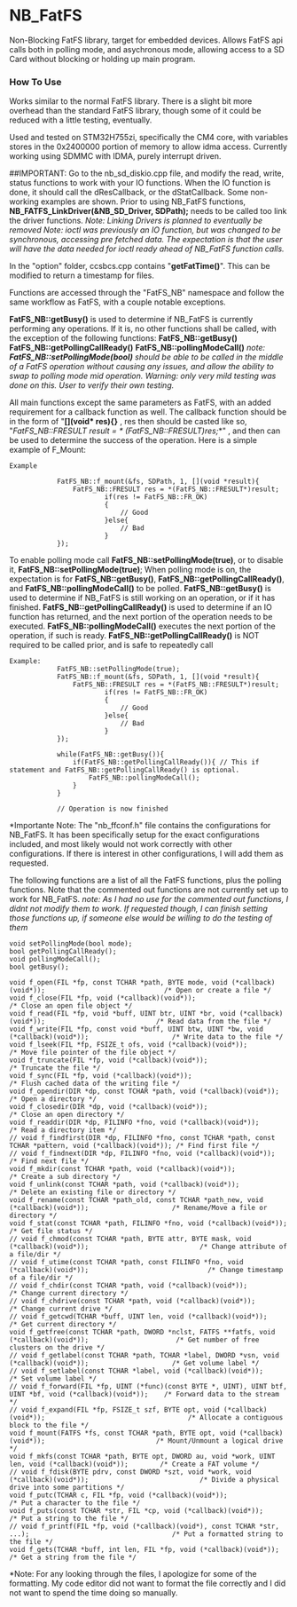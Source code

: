 # NB_FatFS
Non-Blocking FatFS library, target for embedded devices. Allows FatFS api calls both in polling mode, and asychronous mode, allowing access to a SD Card without blocking or holding up main program.


### How To Use
Works similar to the normal FatFS library. There is a slight bit more overhead than the standard FatFS library, though some of it could be reduced with a little testing, eventually. 

Used and tested on STM32H755zi, specifically the CM4 core, with variables stores in the 0x2400000 portion of memory to allow idma access. Currently working using SDMMC with IDMA, purely interrupt driven. 

##IMPORTANT: 
Go to the nb_sd_diskio.cpp file, and modify the read, write, status functions to work with your IO functions. When the IO function is done, it should call the dResCallback, or the dStatCallback. Some non-working examples are shown. Prior to using NB_FatFS functions, **NB_FATFS_LinkDriver(&NB_SD_Driver, SDPath);** needs to be called
too link the driver functions. *Note: Linking Drivers is planned to eventually be removed*
*Note: ioctl was previously an IO function, but was changed to be synchronous, accessing pre fetched data. The expectation is that the user will have the data needed for ioctl ready ahead of NB_FatFS function calls.*

In the "option" folder, ccsbcs.cpp contains "**getFatTime()**". This can be modified to return a timestamp for files. 

Functions are accessed through the "FatFS_NB" namespace and follow the same workflow as FatFS, with a couple notable exceptions.

**FatFS_NB::getBusy()** is used to determine if NB_FatFS is currently performing any operations. If it is, no other functions shall be called, with the exception of the following functions:
    **FatFS_NB::getBusy()**
    **FatFS_NB::getPollingCallReady()**
    **FatFS_NB::pollingModeCall()**
*note: **FatFS_NB::setPollingMode(bool)** should be able to be called in the middle of a FatFS operation without causing any issues, and allow the ability to swap to polling mode mid operation. Warning: only very mild testing was done on this. User to verify their own testing.*

All main functions except the same parameters as FatFS, with an added requirement for a callback function as well. The callback function should be in the form of "**[](void* res){}** ,
res then should be casted like so, "**FatFS_NB::FRESULT result = * (FatFS_NB::FRESULT*)res;**" , and then can be used to determine the success of the operation. 
Here is a simple example of F_Mount:

	Example

                FatFS_NB::f_mount(&fs, SDPath, 1, [](void *result){
                    FatFS_NB::FRESULT res = *(FatFS_NB::FRESULT*)result;
                            if(res != FatFS_NB::FR_OK)
                            {
                                // Good
                            }else{
                                // Bad
                            }
                });

To enable polling mode call **FatFS_NB::setPollingMode(true)**, or to disable it, **FatFS_NB::setPollingMode(true)**;
    When polling mode is on, the expectation is for **FatFS_NB::getBusy()**, **FatFS_NB::getPollingCallReady()**, and **FatFS_NB::pollingModeCall()** to be polled.
    **FatFS_NB::getBusy()** is used to determine if NB_FatFS is still working on an operation, or if it has finished. 
    **FatFS_NB::getPollingCallReady()** is used to determine if an IO function has returned, and the next portion of the operation needs to be executed.
    **FatFS_NB::pollingModeCall()** executes the next portion of the operation, if such is ready. **FatFS_NB::getPollingCallReady()** is NOT required to be called prior, and is safe to repeatedly call

    Example: 
                FatFS_NB::setPollingMode(true);
                FatFS_NB::f_mount(&fs, SDPath, 1, [](void *result){
                    FatFS_NB::FRESULT res = *(FatFS_NB::FRESULT*)result;
                            if(res != FatFS_NB::FR_OK)
                            {
                                // Good
                            }else{
                                // Bad
                            }
                });

                while(FatFS_NB::getBusy()){
                    if(FatFS_NB::getPollingCallReady()){ // This if statement and FatFS_NB::getPollingCallReady() is optional.
                        FatFS_NB::pollingModeCall();
                    }
                }

                // Operation is now finished

*Importante Note: The "nb_ffconf.h" file contains the configurations for NB_FatFS. It has been specifically setup for the exact configurations included, and most likely would not work correctly with other configurations. If there is interest in other configurations, I will add them as requested. 

The following functions are a list of all the FatFS functions, plus the polling functions. Note that the commented out functions are not currently set up to work for NB_FatFS.
*note: As I had no use for the commented out functions, I didnt not modify them to work. If requested though, I can finish setting those functions up, if someone else would be willing to do the testing of them*

	void setPollingMode(bool mode);
	bool getPollingCallReady();
	void pollingModeCall();
	bool getBusy();

    void f_open(FIL *fp, const TCHAR *path, BYTE mode, void (*callback)(void*));							  /* Open or create a file */
	void f_close(FIL *fp, void (*callback)(void*));															  /* Close an open file object */
	void f_read(FIL *fp, void *buff, UINT btr, UINT *br, void (*callback)(void*));							  /* Read data from the file */
	void f_write(FIL *fp, const void *buff, UINT btw, UINT *bw, void (*callback)(void*));					  /* Write data to the file */
	void f_lseek(FIL *fp, FSIZE_t ofs, void (*callback)(void*));											  /* Move file pointer of the file object */
	void f_truncate(FIL *fp, void (*callback)(void*));														  /* Truncate the file */
	void f_sync(FIL *fp, void (*callback)(void*));															  /* Flush cached data of the writing file */
	void f_opendir(DIR *dp, const TCHAR *path, void (*callback)(void*));									  /* Open a directory */
	void f_closedir(DIR *dp, void (*callback)(void*));														  /* Close an open directory */
	void f_readdir(DIR *dp, FILINFO *fno, void (*callback)(void*));											  /* Read a directory item */
	// void f_findfirst(DIR *dp, FILINFO *fno, const TCHAR *path, const TCHAR *pattern, void (*callback)(void*)); /* Find first file */
	// void f_findnext(DIR *dp, FILINFO *fno, void (*callback)(void*));										  /* Find next file */
	void f_mkdir(const TCHAR *path, void (*callback)(void*));												  /* Create a sub directory */
	void f_unlink(const TCHAR *path, void (*callback)(void*));												  /* Delete an existing file or directory */
	void f_rename(const TCHAR *path_old, const TCHAR *path_new, void (*callback)(void*));					  /* Rename/Move a file or directory */
	void f_stat(const TCHAR *path, FILINFO *fno, void (*callback)(void*));									  /* Get file status */
	// void f_chmod(const TCHAR *path, BYTE attr, BYTE mask, void (*callback)(void*));							  /* Change attribute of a file/dir */
	// void f_utime(const TCHAR *path, const FILINFO *fno, void (*callback)(void*));							  /* Change timestamp of a file/dir */
	// void f_chdir(const TCHAR *path, void (*callback)(void*));												  /* Change current directory */
	// void f_chdrive(const TCHAR *path, void (*callback)(void*));												  /* Change current drive */
	// void f_getcwd(TCHAR *buff, UINT len, void (*callback)(void*));											  /* Get current directory */
	void f_getfree(const TCHAR *path, DWORD *nclst, FATFS **fatfs, void (*callback)(void*));					  /* Get number of free clusters on the drive */
	// void f_getlabel(const TCHAR *path, TCHAR *label, DWORD *vsn, void (*callback)(void*));					  /* Get volume label */
	// void f_setlabel(const TCHAR *label, void (*callback)(void*));											  /* Set volume label */
	// void f_forward(FIL *fp, UINT (*func)(const BYTE *, UINT), UINT btf, UINT *bf, void (*callback)(void*));	  /* Forward data to the stream */
	// void f_expand(FIL *fp, FSIZE_t szf, BYTE opt, void (*callback)(void*));									  /* Allocate a contiguous block to the file */
	void f_mount(FATFS *fs, const TCHAR *path, BYTE opt, void (*callback)(void*));		  					  /* Mount/Unmount a logical drive */
	void f_mkfs(const TCHAR *path, BYTE opt, DWORD au, void *work, UINT len, void (*callback)(void*));		  /* Create a FAT volume */
	// void f_fdisk(BYTE pdrv, const DWORD *szt, void *work, void (*callback)(void*));							  /* Divide a physical drive into some partitions */
	void f_putc(TCHAR c, FIL *fp, void (*callback)(void*));													  /* Put a character to the file */
	void f_puts(const TCHAR *str, FIL *cp, void (*callback)(void*));										  /* Put a string to the file */
	// void f_printf(FIL *fp, void (*callback)(void*), const TCHAR *str, ...);									  /* Put a formatted string to the file */
	void f_gets(TCHAR *buff, int len, FIL *fp, void (*callback)(void*));									  /* Get a string from the file */



*Note: For any looking through the files, I apologize for some of the formatting. My code editor did not want to format the file correctly and I did not want to spend the time doing so manually. 
